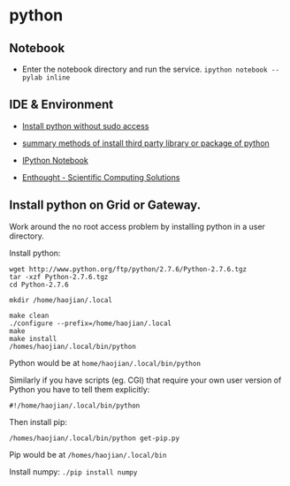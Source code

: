 python
===========

## Notebook
- Enter the notebook directory and run the service. `ipython notebook --pylab inline`


## IDE & Environment

- [Install python without sudo access](http://stackoverflow.com/questions/622744/unable-to-install-python-without-sudo-access)

- [summary methods of install third party library or package of python](http://www.crifan.com/summary_methods_of_install_third_party_library_or_package_of_python/)

- [IPython Notebook](http://mindonmind.github.io/2013/02/08/ipython-notebook-interactive-computing-new-era/)

- [Enthought - Scientific Computing Solutions](https://www.enthought.com/)


## Install python on Grid or Gateway.

Work around the no root access problem by installing python in a user directory.

Install python:

```
wget http://www.python.org/ftp/python/2.7.6/Python-2.7.6.tgz
tar -xzf Python-2.7.6.tgz  
cd Python-2.7.6
 
mkdir /home/haojian/.local

make clean
./configure --prefix=/home/haojian/.local
make
make install
/homes/haojian/.local/bin/python
```

Python would be at ``home/haojian/.local/bin/python``

Similarly if you have scripts (eg. CGI) that require your own user version of Python you have to tell them explicitly:

``#!/home/haojian/.local/bin/python``

Then install pip:

``` /homes/haojian/.local/bin/python get-pip.py  ```

Pip would be at ``` /homes/haojian/.local/bin ``` 

Install numpy: ``` ./pip install numpy ```